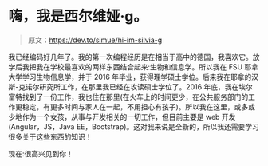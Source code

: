 # 嗨，我是西尔维娅·g。

> 原文：<https://dev.to/simue/hi-im-silvia-g>

我已经编码好几年了。我的第一次编程经历是在相当于高中的德国，我喜欢它。放学后我把我在学校最喜欢的两样东西结合起来:生物和信息学。所以我在 FSU 耶拿大学学习生物信息学，并于 2016 年毕业，获得理学硕士学位。后来我在耶拿的汉斯-克诺尔研究所工作，在那里我已经在攻读硕士学位了。2016 年底，我在埃尔富特找到了一份工作，我也住在那里(在火车上的时间更少，在公共服务部门的工作更稳定，有更多时间与家人在一起，不用担心有孩子)。所以我在这里，或多或少地作为一个女孩，从事与开发相关的一切工作，但目前主要是 web 开发(Angular，JS，Java EE，Bootstrap)。这对我来说是全新的，所以我还需要学习很多关于这些东西的知识！

现在:很高兴见到你！